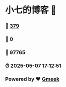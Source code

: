 # 小七的博客 :link:  
### :page_facing_up: [379](/tag.html) 
### :speech_balloon: 0 
### :hibiscus: 97765 
### :alarm_clock: 2025-05-07 17:12:51 
### Powered by :heart: [Gmeek](https://github.com/Meekdai/Gmeek)
